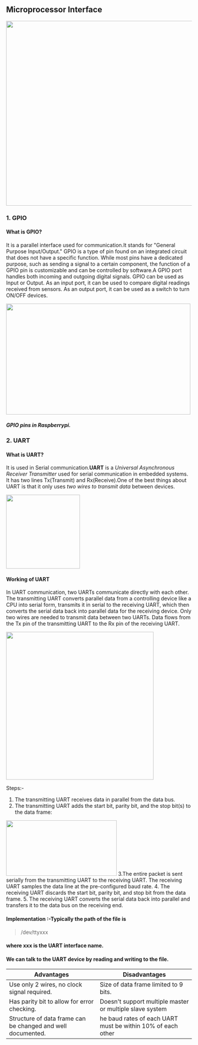 ## Microprocessor Interface
<img src="https://www.mbtechworks.com/hardware/imgs/uart-spi-i2c.png" width="700" height="500"/>

### 1. GPIO
#### What is GPIO?
It is a parallel interface used for communication.It stands for "General Purpose Input/Output." GPIO is a type of pin found on an integrated circuit that does not have a specific function. While most pins have a dedicated purpose, such as sending a signal to a certain component, the function of a GPIO pin is customizable and can be controlled by software.A GPIO port handles both incoming and outgoing digital signals.
GPIO can be used as Input or Output.
As an input port, it can be used to compare digital readings received from sensors.
As an output port, it can be used as a switch to turn ON/OFF devices.

<img src="https://www.electronicwings.com/public/images/user_images/images/Raspberry%20Pi/RaspberryPi_GPIO/Raspberry%20pi%203%20GPIO_pins_v2.png" width="500" height="300"/>

##### GPIO pins in Raspberrypi.

### 2. UART
#### What is UART?
It is used in Serial communication.**UART** is a _Universal Asynchronous Receiver Transmitter_ used for serial communication in embedded systems. It has two lines Tx(Transmit) and Rx(Receive).One of the best things about UART is that it only uses *two wires to transmit data* between devices.

<img src="https://www.circuitbasics.com/wp-content/uploads/2016/01/Introduction-to-UART-Basic-Connection-Diagram-300x147.png" width=" 200" height="200"/>

#### Working of UART
In UART communication, two UARTs communicate directly with each other. The transmitting UART converts parallel data from a controlling device like a CPU into serial form, transmits it in serial to the receiving UART, which then converts the serial data back into parallel data for the receiving device. Only two wires are needed to transmit data between two UARTs. Data flows from the Tx pin of the transmitting UART to the Rx pin of the receiving UART.

<img src="https://www.circuitbasics.com/wp-content/uploads/2016/01/Introduction-to-UART-Data-Transmission-Diagram-768x331.png" width="400" heigth="200"/>

Steps:-
1. The transmitting UART receives data in parallel from the data bus.
2. The transmitting UART adds the start bit, parity bit, and the stop bit(s) to the data frame:
<img src="https://www.circuitbasics.com/wp-content/uploads/2016/01/Introduction-to-UART-Data-Transmission-Diagram-UART-Adds-Start-Parity-ad-Stop-Bits-2-300x179.png" width="300" height="150"/>
3.The entire packet is sent serially from the transmitting UART to the receiving UART. The receiving UART samples the data
line at the pre-configured baud rate.
4.  The receiving UART discards the start bit, parity bit, and stop bit from the data frame.
5. The receiving UART converts the serial data back into parallel and transfers it to the data bus on the receiving end.

#### Implementation :-Typically the path of the file is 
> /dev/ttyxxx
#### where xxx is the UART interface name.
#### We can talk to the UART device by reading and writing to the file.

| Advantages                                               |      Disadvantages                                             |
|----------------------------------------------------------|----------------------------------------------------------------|
| Use only 2 wires, no clock signal required.              | Size of data frame limited to 9 bits.                          |
| Has parity bit to allow for error checking.              | Doesn't support multiple master or multiple slave system       |
|Structure of data frame can be changed and well documented.|he baud rates of each UART must be within 10% of each other    |


##
